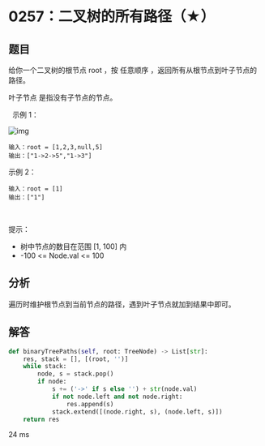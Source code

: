 # 0257：二叉树的所有路径（★）


## 题目

给你一个二叉树的根节点 root ，按 任意顺序 ，返回所有从根节点到叶子节点的路径。

叶子节点 是指没有子节点的节点。

 
示例 1：

![img](https://assets.leetcode.com/uploads/2021/03/12/paths-tree.jpg)

	输入：root = [1,2,3,null,5]
	输出：["1->2->5","1->3"]

示例 2：

	输入：root = [1]
	输出：["1"]
 

提示：
- 树中节点的数目在范围 [1, 100] 内
- -100 <= Node.val <= 100


## 分析

遍历时维护根节点到当前节点的路径，遇到叶子节点就加到结果中即可。

## 解答

```python
def binaryTreePaths(self, root: TreeNode) -> List[str]:
    res, stack = [], [(root, '')]
    while stack:
        node, s = stack.pop()
        if node:
            s += ('->' if s else '') + str(node.val)
            if not node.left and not node.right:
                res.append(s)
            stack.extend([(node.right, s), (node.left, s)])
    return res
```
24 ms

